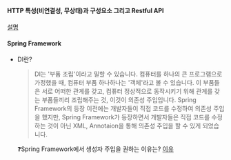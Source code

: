 #### HTTP 특성(비연결성, 무상태)과 구성요소 그리고 Restful API ####

[설명](https://webcache.googleusercontent.com/search?q=cache:CgSTegd2dUsJ:https://victorydntmd.tistory.com/286+&cd=1&hl=ko&ct=clnk&gl=kr)

#### Spring Framework ###

- DI란? 
  > DI는 '부품 조립'이라고 밀할 수 있습니다. 컴퓨터를 하나의 큰 프로그램으로 가정했을 때, 컴퓨터 부품 하나하나는 '객체'라고 볼 수 있습니다. 이 부품들은 서로 어떠한 관계를 갖고, 컴퓨터 정상적으로 동작시키기 위해 관계를 갖는 부품들끼리 조립해주는 것, 이것이 의존성 주입입니다. Spring Framework의 등장 이전에는 개발자들이 직접 코드를 수정하여 의존성 주입을 했지만, Spring Framework가 등장하면서 개발자들은 직접 코드를 수정하는 것이 아닌 XML, Annotaion을 통해 의존성 주입을 할 수 있게 되었습니다.
  
  
  ❓Spring Framework에서 생성자 주입을 권하는 이유는? [이유](https://jgrammer.tistory.com/entry/springboot-의존성-주입-방식-결정)
  

